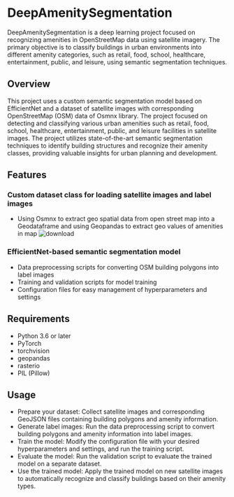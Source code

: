 # DeepAmenitySegmentation
DeepAmenitySegmentation is a deep learning project focused on recognizing amenities in OpenStreetMap data using satellite imagery. The primary objective is to classify buildings in urban environments into different amenity categories, such as retail, food, school, healthcare, entertainment, public, and leisure, using semantic segmentation techniques.

## Overview
This project uses a custom semantic segmentation model based on EfficientNet and a dataset of satellite images with corresponding OpenStreetMap (OSM) data of Osmnx library. The project focused on detecting and classifying various urban amenities such as retail, food, school, healthcare, entertainment, public, and leisure facilities in satellite images. The project utilizes state-of-the-art semantic segmentation techniques to identify building structures and recognize their amenity classes, providing valuable insights for urban planning and development.

## Features
### Custom dataset class for loading satellite images and label images
- Using Osmnx to extract geo spatial data from open street map into a Geodataframe and using Geopandas to extract geo values of amenities in map
![download](https://user-images.githubusercontent.com/92146886/219333765-b746ee07-e997-42bd-b49d-64c31464274a.png)

### EfficientNet-based semantic segmentation model
- Data preprocessing scripts for converting OSM building polygons into label images
- Training and validation scripts for model training
- Configuration files for easy management of hyperparameters and settings

## Requirements
- Python 3.6 or later
- PyTorch
- torchvision
- geopandas
- rasterio
- PIL (Pillow)

## Usage
- Prepare your dataset: Collect satellite images and corresponding GeoJSON files containing building polygons and amenity information.
- Generate label images: Run the data preprocessing script to convert building polygons and amenity information into label images.
- Train the model: Modify the configuration file with your desired hyperparameters and settings, and run the training script.
- Evaluate the model: Run the validation script to evaluate the trained model on a separate dataset.
- Use the trained model: Apply the trained model on new satellite images to automatically recognize and classify buildings based on their amenity types.
